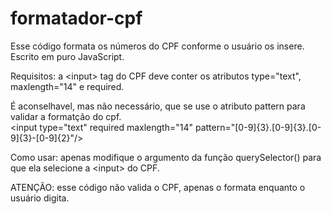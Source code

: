 # formatador-cpf
Esse código formata os números do CPF conforme o usuário os insere. Escrito em puro JavaScript.

Requisitos:
a \<input\> tag do CPF deve conter os atributos type="text", maxlength="14" e required.</br>


É aconselhavel, mas não necessário, que se use o atributo pattern para validar a formatção do cpf.</br>
\<input type="text" required maxlength="14" pattern="[0-9]{3}.[0-9]{3}.[0-9]{3}-[0-9]{2}"/\>



Como usar:
apenas modifique o argumento da função querySelector() para que ela selecione a \<input\> do CPF.

ATENÇÃO: esse código não valida o CPF, apenas o formata enquanto o usuário digita.
